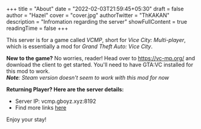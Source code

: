 +++
title = "About"
date = "2022-02-03T21:59:45+05:30"
draft = false
author = "Hazel"
cover = "cover.jpg"
authorTwitter = "ThKAKAN"
description = "Infromation regarding the server"
showFullContent = true
readingTime = false
+++

This server is for a game called _VCMP_, short for _Vice City: Multi-player_, which is essentially a mod for _Grand Theft Auto: Vice City_.

**New to the game?**
No worries, reader! Head over to https://vc-mp.org/ and download the client to get started.
You'll need to have GTA:VC installed for this mod to work.  
_**Note**: Steam version doesn't seem to work with this mod for now_

**Returning Player? Here are the server details:**
 * Server IP: vcmp.gboyz.xyz:8192
 * Find more links [here](/links)

Enjoy your stay!